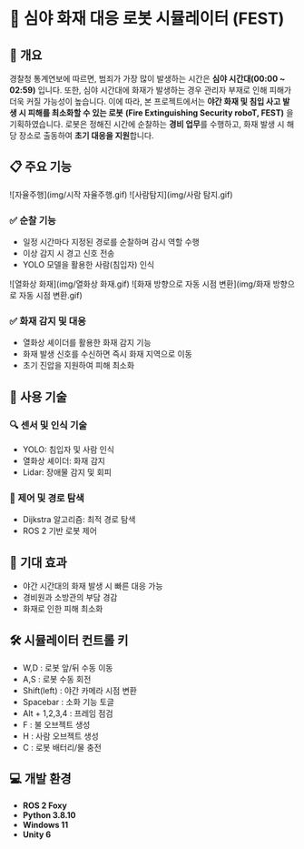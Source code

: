 # :robot: 심야 화재 대응 로봇 시뮬레이터 (FEST)

## 📌 개요
경찰청 통계연보에 따르면, 범죄가 가장 많이 발생하는 시간은 **심야 시간대(00:00 ~ 02:59)** 입니다. 또한, 심야 시간대에 화재가 발생하는 경우 관리자 부재로 인해 피해가 더욱 커질 가능성이 높습니다. 이에 따라, 본 프로젝트에서는 **야간 화재 및 침입 사고 발생 시 피해를 최소화할 수 있는 로봇** **(Fire Extinguishing Security roboT, FEST)**
 을 기획하였습니다. 로봇은 정해진 시간에 순찰하는 **경비 업무**를 수행하고, 화재 발생 시 해당 장소로 출동하여 **초기 대응을 지원**합니다.


## :clipboard: 주요 기능
![자율주행](img/시작 자율주행.gif)
![사람탐지](img/사람 탐지.gif)
### ✅ 순찰 기능
- 일정 시간마다 지정된 경로를 순찰하며 감시 역할 수행  
- 이상 감지 시 경고 신호 전송  
- YOLO 모델을 활용한 사람(침입자) 인식


![열화상 화재](img/열화상 화재.gif)
![화재 방향으로 자동 시점 변환](img/화재 방향으로 자동 시점 변환.gif)
### ✅ 화재 감지 및 대응
- 열화상 셰이더를 활용한 화재 감지 기능
- 화재 발생 신호를 수신하면 즉시 화재 지역으로 이동  
- 초기 진압을 지원하여 피해 최소화  


## :newspaper: 사용 기술
### 🔍 센서 및 인식 기술
- YOLO: 침입자 및 사람 인식  
- 열화상 셰이더: 화재 감지  
- Lidar: 장애물 감지 및 회피  

### 🔧 제어 및 경로 탐색
- Dijkstra 알고리즘: 최적 경로 탐색  
- ROS 2 기반 로봇 제어  


## 🎯 기대 효과
- 야간 시간대의 화재 발생 시 빠른 대응 가능
- 경비원과 소방관의 부담 경감
- 화재로 인한 피해 최소화


## 🛠 시뮬레이터 컨트롤 키
- W,D : 로봇 앞/뒤 수동 이동 
- A,S : 로봇 수동 회전
- Shift(left) : 야간 카메라 시점 변환
- Spacebar : 소화 기능 토글
- Alt + 1,2,3,4 : 프레임 점검
- F : 불 오브젝트 생성
- H : 사람 오브젝트 생성
- C : 로봇 배터리/물 충전  


## 💻 개발 환경
- **ROS 2 Foxy**  
- **Python 3.8.10**  
- **Windows 11**  
- **Unity 6**  

